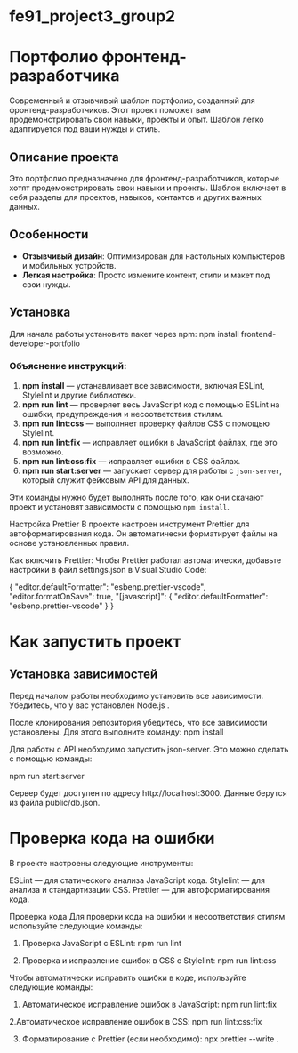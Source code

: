 # fe91_project3_group2

# Портфолио фронтенд-разработчика

Современный и отзывчивый шаблон портфолио, созданный для фронтенд-разработчиков. Этот проект поможет вам продемонстрировать свои навыки, проекты и опыт. Шаблон легко адаптируется под ваши нужды и стиль.

## Описание проекта

Это портфолио предназначено для фронтенд-разработчиков, которые хотят продемонстрировать свои навыки и проекты. Шаблон включает в себя разделы для проектов, навыков, контактов и других важных данных.

## Особенности

- **Отзывчивый дизайн**: Оптимизирован для настольных компьютеров и мобильных устройств.
- **Легкая настройка**: Просто измените контент, стили и макет под свои нужды.

## Установка

Для начала работы установите пакет через npm:
npm install frontend-developer-portfolio

### Объяснение инструкций:

1. **npm install** — устанавливает все зависимости, включая ESLint, Stylelint и другие библиотеки.
2. **npm run lint** — проверяет весь JavaScript код с помощью ESLint на ошибки, предупреждения и несоответствия стилям.
3. **npm run lint:css** — выполняет проверку файлов CSS с помощью Stylelint.
4. **npm run lint:fix** — исправляет ошибки в JavaScript файлах, где это возможно.
5. **npm run lint:css:fix** — исправляет ошибки в CSS файлах.
6. **npm run start:server** — запускает сервер для работы с `json-server`, который служит фейковым API для данных.

Эти команды нужно будет выполнять после того, как они скачают проект и установят зависимости с помощью `npm install`.

Настройка Prettier
В проекте настроен инструмент Prettier для автоформатирования кода. Он автоматически форматирует файлы на основе установленных правил.

Как включить Prettier:
Чтобы Prettier работал автоматически, добавьте настройки в файл settings.json в Visual Studio Code:

{
"editor.defaultFormatter": "esbenp.prettier-vscode",
"editor.formatOnSave": true,
"[javascript]": {
"editor.defaultFormatter": "esbenp.prettier-vscode"
}
}

# Как запустить проект

## Установка зависимостей

Перед началом работы необходимо установить все зависимости. Убедитесь, что у вас установлен Node.js .

После клонирования репозитория убедитесь, что все зависимости установлены. Для этого выполните команду:
npm install

Для работы с API необходимо запустить json-server. Это можно сделать с помощью команды:

npm run start:server

Сервер будет доступен по адресу http://localhost:3000.
Данные берутся из файла public/db.json.

# Проверка кода на ошибки

В проекте настроены следующие инструменты:

ESLint — для статического анализа JavaScript кода.
Stylelint — для анализа и стандартизации CSS.
Prettier — для автоформатирования кода.

Проверка кода
Для проверки кода на ошибки и несоответствия стилям используйте следующие команды:

1. Проверка JavaScript с ESLint:
   npm run lint

2. Проверка и исправление ошибок в CSS с Stylelint:
   npm run lint:css

Чтобы автоматически исправить ошибки в коде, используйте следующие команды:

1. Автоматическое исправление ошибок в JavaScript:
   npm run lint:fix

2.Автоматическое исправление ошибок в CSS:
npm run lint:css:fix

3. Форматирование с Prettier (если необходимо):
   npx prettier --write .
